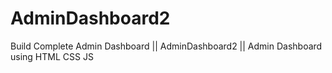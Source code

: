 # AdminDashboard2
Build Complete Admin Dashboard || AdminDashboard2 || Admin Dashboard using HTML CSS JS 
